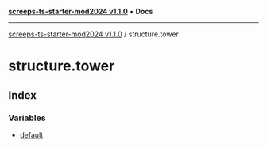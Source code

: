 [**screeps-ts-starter-mod2024 v1.1.0**](../README.md) • **Docs**

***

[screeps-ts-starter-mod2024 v1.1.0](../modules.md) / structure.tower

# structure.tower

## Index

### Variables

- [default](variables/default.md)
